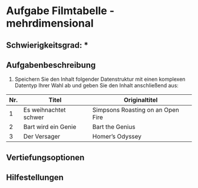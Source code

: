 # Aufgabe Filmtabelle - mehrdimensional

## Schwierigkeitsgrad: *

## Aufgabenbeschreibung
1.	Speichern Sie den Inhalt folgender Datenstruktur mit einen komplexen Datentyp Ihrer Wahl ab und geben Sie den Inhalt anschließend aus: 


<table>
  <thead>
    <tr>
      <th>Nr.</th>
      <th>Titel</th>
      <th> Originaltitel </th>
    </tr>
  </thead>
  <tbody>
    <tr>
      <td>1</td>
      <td>Es weihnachtet schwer</td>
      <td>Simpsons Roasting on an Open Fire	</td>
    </tr>
    <tr>
   <td>2</td>
      <td> Bart wird ein Genie</td>
      <td>Bart the Genius</td>
    </tr>
    <tr>
     <td>3</td>
      <td>Der Versager</td>
      <td>Homer’s Odyssey</td>
  </tr>
  </tbody>
</table>


## Vertiefungsoptionen


## Hilfestellungen
